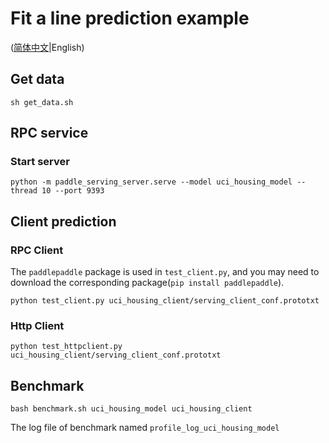 # Fit a line prediction example

([简体中文](./README_CN.md)|English)

## Get data

```shell
sh get_data.sh
```



## RPC service

### Start server

```shell
python -m paddle_serving_server.serve --model uci_housing_model --thread 10 --port 9393
```

## Client prediction

### RPC Client
The `paddlepaddle` package is used in `test_client.py`, and you may need to download the corresponding package(`pip install paddlepaddle`).

``` shell
python test_client.py uci_housing_client/serving_client_conf.prototxt
```

### Http Client

``` shell
python test_httpclient.py uci_housing_client/serving_client_conf.prototxt
```


## Benchmark
``` shell
bash benchmark.sh uci_housing_model uci_housing_client
```
The log file of benchmark named `profile_log_uci_housing_model`

